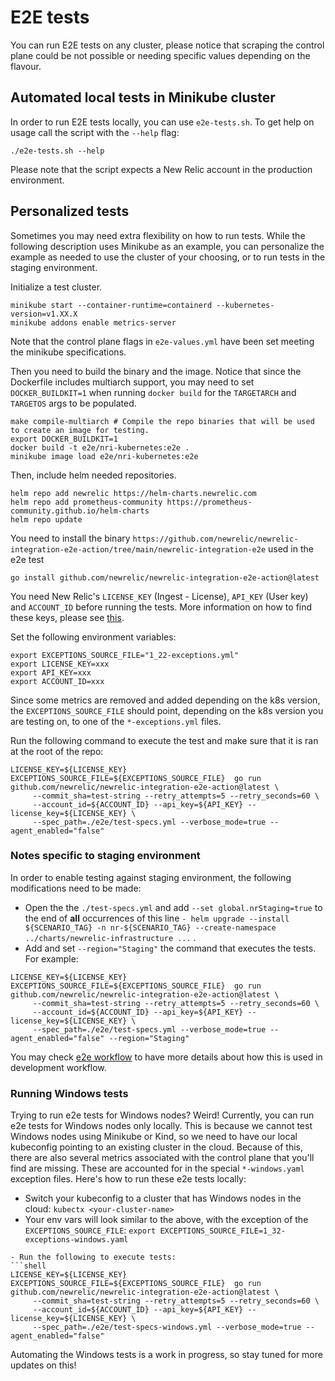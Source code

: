 # E2E tests
You can run E2E tests on any cluster, please notice that scraping the control plane could be not possible or needing specific values depending on the flavour.

## Automated local tests in Minikube cluster
In order to run E2E tests locally, you can use `e2e-tests.sh`. To get help on usage call the script with the `--help` flag:
```shell
./e2e-tests.sh --help
```
Please note that the script expects a New Relic account in the production environment.

## Personalized tests
Sometimes you may need extra flexibility on how to run tests. While the following description uses Minikube as an example, you can personalize the example as needed to use the cluster of your choosing, or to run tests in the staging environment.

Initialize a test cluster.
```shell
minikube start --container-runtime=containerd --kubernetes-version=v1.XX.X
minikube addons enable metrics-server
```

Note that the control plane flags in `e2e-values.yml` have been set meeting the minikube specifications.

Then you need to build the binary and the image. Notice that  since the Dockerfile includes multiarch
support, you may need to set `DOCKER_BUILDKIT=1` when running `docker build` for the `TARGETARCH`
and `TARGETOS` args to be populated.
```shell
make compile-multiarch # Compile the repo binaries that will be used to create an image for testing.
export DOCKER_BUILDKIT=1
docker build -t e2e/nri-kubernetes:e2e .
minikube image load e2e/nri-kubernetes:e2e
```

Then, include helm needed repositories.
```shell
helm repo add newrelic https://helm-charts.newrelic.com
helm repo add prometheus-community https://prometheus-community.github.io/helm-charts
helm repo update
```

You need to install the binary `https://github.com/newrelic/newrelic-integration-e2e-action/tree/main/newrelic-integration-e2e` used in the e2e test
```shell
go install github.com/newrelic/newrelic-integration-e2e-action@latest

```

You need New Relic's `LICENSE_KEY` (Ingest - License), `API_KEY` (User key) and `ACCOUNT_ID` before running the tests. More information on how to find these keys, please see [this](https://docs.newrelic.com/docs/apis/intro-apis/new-relic-api-keys/). 

Set the following environment variables:
```shell
export EXCEPTIONS_SOURCE_FILE="1_22-exceptions.yml"
export LICENSE_KEY=xxx
export API_KEY=xxx
export ACCOUNT_ID=xxx
```

Since some metrics are removed and added depending on the k8s version, the `EXCEPTIONS_SOURCE_FILE` should point, depending on the k8s version you are testing on, to one of the `*-exceptions.yml` files.

Run the following command to execute the test and make sure that it is ran at the root of the repo:

```shell
LICENSE_KEY=${LICENSE_KEY} EXCEPTIONS_SOURCE_FILE=${EXCEPTIONS_SOURCE_FILE}  go run github.com/newrelic/newrelic-integration-e2e-action@latest \
     --commit_sha=test-string --retry_attempts=5 --retry_seconds=60 \
	 --account_id=${ACCOUNT_ID} --api_key=${API_KEY} --license_key=${LICENSE_KEY} \
	 --spec_path=./e2e/test-specs.yml --verbose_mode=true --agent_enabled="false"
```

### Notes specific to staging environment
In order to enable testing against staging environment, the following modifications need to be made:
- Open the the `./test-specs.yml` and add `--set global.nrStaging=true` to the end of **all** occurrences of this line `- helm upgrade --install ${SCENARIO_TAG} -n nr-${SCENARIO_TAG} --create-namespace ../charts/newrelic-infrastructure ...` .
- Add and set `--region="Staging"` the command that executes the tests. For example:
```shell
LICENSE_KEY=${LICENSE_KEY} EXCEPTIONS_SOURCE_FILE=${EXCEPTIONS_SOURCE_FILE}  go run github.com/newrelic/newrelic-integration-e2e-action@latest \
     --commit_sha=test-string --retry_attempts=5 --retry_seconds=60 \
	 --account_id=${ACCOUNT_ID} --api_key=${API_KEY} --license_key=${LICENSE_KEY} \
	 --spec_path=./e2e/test-specs.yml --verbose_mode=true --agent_enabled="false" --region="Staging"
```   

You may check [e2e workflow](../.github/workflows/e2e.yaml) to have more details about how this is used in development workflow.

### Running Windows tests
Trying to run e2e tests for Windows nodes? Weird! Currently, you can run e2e tests for Windows nodes only locally. This is because we cannot test Windows nodes using Minikube or Kind, so we need to have our local kubeconfig pointing to an existing cluster in the cloud. Because of this, there are also several metrics associated with the control plane that you'll find are missing. These are accounted for in the special `*-windows.yaml` exception files. Here's how to run these e2e tests locally:
- Switch your kubeconfig to a cluster that has Windows nodes in the cloud: `kubectx <your-cluster-name>`
- Your env vars will look similar to the above, with the exception of the `EXCEPTIONS_SOURCE_FILE`: `export EXCEPTIONS_SOURCE_FILE=1_32-exceptions-windows.yaml`
```shell
- Run the following to execute tests:
```shell
LICENSE_KEY=${LICENSE_KEY} EXCEPTIONS_SOURCE_FILE=${EXCEPTIONS_SOURCE_FILE}  go run github.com/newrelic/newrelic-integration-e2e-action@latest \
     --commit_sha=test-string --retry_attempts=5 --retry_seconds=60 \
	 --account_id=${ACCOUNT_ID} --api_key=${API_KEY} --license_key=${LICENSE_KEY} \
	 --spec_path=./e2e/test-specs-windows.yml --verbose_mode=true --agent_enabled="false" 
```

Automating the Windows tests is a work in progress, so stay tuned for more updates on this!
